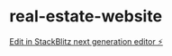 # real-estate-website

[Edit in StackBlitz next generation editor ⚡️](https://stackblitz.com/~/github.com/cv2k10/real-estate-website)